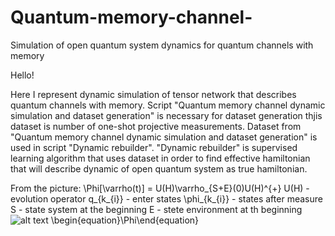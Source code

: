 # Quantum-memory-channel-
Simulation of open quantum system dynamics for quantum channels with memory

Hello!

Here I represent dynamic simulation of tensor network that describes quantum channels with memory.
Script "Quantum memory channel dynamic simulation and dataset generation" is necessary for dataset generation thjis dataset is number of one-shot projective measurements.
Dataset from "Quantum memory channel dynamic simulation and dataset generation" is used in  script "Dynamic rebuilder".
"Dynamic rebuilder" is supervised learning algorithm that uses dataset in order to find effective hamiltonian that will describe dynamic of open quantum system as true hamiltonian.



From the picture:
\Phi[\varrho(t)] = U(H)\varrho_{S+E}(0)U(H)^{+}
U(H) - evolution operator
q_{k_{i}} - enter states
\phi_{k_{i}} - states after measure
S - state system at the beginning
E - stete environment at th beginning
![alt text](https://pp.userapi.com/c850636/v850636246/152e88/WNYkqp0rzpU.jpg)
 \begin{equation}\Phi\end{equation}
